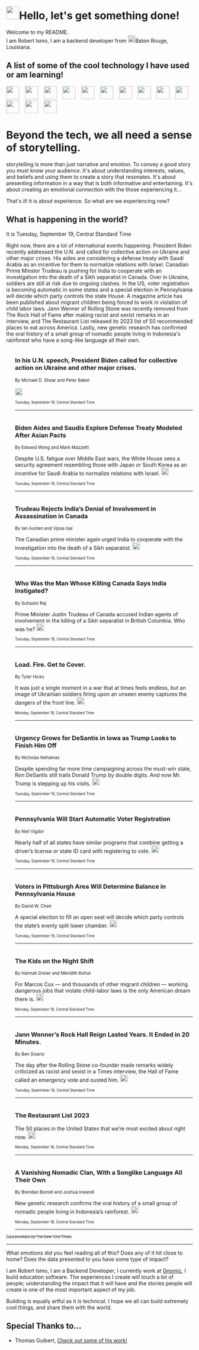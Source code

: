 <h1><img src="https://emojis.slackmojis.com/emojis/images/1643514375/3493/hot-coffee.gif?1643514375" width="35"/>Hello, let's get something done!</h1>

<p>Welcome to my README.<br/>
I am Robert Ismo, I am a backend developer from <img src="https://emojis.slackmojis.com/emojis/images/1638395689/50435/moulin_rouge.png?1638395689" width="20"/>Baton Rouge, Louisiana.</p>
<h2>A list of some of the cool technology I have used or am learning!</h2>
<p>
<img src="https://emojis.slackmojis.com/emojis/images/1643516091/21142/meow_bongotap.gif?1643516091" width="35" alt="">
<img src="https://img.shields.io/badge/Favorite%20Frontend%20Framework-SvelteKit-f83903" alt="">
<img src="https://img.shields.io/badge/Second%20Favorite-Vue-40b581" alt="">
<img src="https://img.shields.io/badge/Most%20Used%20Runtime-Nodejs-78b061" alt="">
<img src="https://emojis.slackmojis.com/emojis/images/1643517416/34482/fire.gif?1643517416" width="35" alt="">
<img src="https://img.shields.io/badge/Javascript%20But%20Better-Typescript-0078ca" alt="">
<img src="https://img.shields.io/badge/Favorite%20Language-Elixir-3e244d" alt="">
<img src="https://img.shields.io/badge/Containerize%20Everything-Docker-6ac9ef" alt="">
<img src="https://emojis.slackmojis.com/emojis/images/1643514596/5999/meow_party.gif?1643514596" width="35" alt="">
<img src="https://img.shields.io/badge/API%20Love%20Language-Graphql-de32a5" alt="">
<img src="https://img.shields.io/badge/Our%20Favorite%20Version%20Controller-Git-e94f33" alt="">
<img src="https://img.shields.io/badge/Favorite%20Database-Redis-d42d1d" alt="">
<img src="https://emojis.slackmojis.com/emojis/images/1643514559/5584/deployparrot.gif?1643514559" width="35" alt="">
<img src="https://img.shields.io/badge/Container%20Interstate-RabbitMQ-f66200" alt="">
<img src="https://img.shields.io/badge/Gotta%20Learn-Kubernetes-316adf" alt="">
<img src="https://img.shields.io/badge/Really%20Mature%20Now-WASM-654fef" alt="">
<img src="https://emojis.slackmojis.com/emojis/images/1666642497/61942/dance_vibe.gif?1666642497" width="35" alt="">
<img src="https://img.shields.io/badge/For%20My%20M1-ARM64-657d96" alt="">
<img src="https://img.shields.io/badge/Loving%20This%20So%20Much-TailwindCSS-17bcb5" alt="">
<img src="https://img.shields.io/badge/Cool%20Build%20Tool-Vite-f9cb24" alt="">
<img src="https://emojis.slackmojis.com/emojis/images/1669231376/62819/working-on-it.gif?1669231376" width="35" alt="">
<img src="https://img.shields.io/badge/Fun%20and%20Easy%20Database-MongoDB-5f8c49" alt="">
<img src="https://img.shields.io/badge/JS%20Life%20Support-NPM-c73737" alt="">
<img src="https://img.shields.io/badge/I%20Liked%20It-DynamoDB-0073b9" alt="">
<img src="https://emojis.slackmojis.com/emojis/images/1643514045/46/question.gif?1643514045" width="35" alt="">
<img src="https://img.shields.io/badge/cool-React-60d6f9" alt="">
<img src="https://img.shields.io/badge/Future%20Big%20Project-Lambda-f37e00" alt="">
<img src="https://img.shields.io/badge/NPM%20But%20Better-PNPM-f1aa07" alt="">
<img src="https://emojis.slackmojis.com/emojis/images/1643514943/9662/fbwow.gif?1643514943" width="35" alt="">
<img src="https://img.shields.io/badge/First%20Language-C-662079" alt="">
<img src="https://img.shields.io/badge/Where%20I%20Deploy%20Frontend-Vercel-000000" alt="">
<img src="https://img.shields.io/badge/Who%20Does%20not%20Want%20an%20App-Swift-f9492a" alt="">
<img src="https://emojis.slackmojis.com/emojis/images/1643514058/151/javascript.png?1643514058" width="35" alt="">
<img src="https://img.shields.io/badge/cool-Python-fbd542" alt="">
<img src="https://img.shields.io/badge/Favorite%20Something-Stripe-656cdc" alt="">
<img src="https://img.shields.io/badge/Of%20Course-HTML5-ed6327" alt="">
<img src="https://emojis.slackmojis.com/emojis/images/1660415405/60731/bomb.gif?1660415405" width="35" alt="">
<img src="https://img.shields.io/badge/hate-CSS-2964ec" alt="">
<img src="https://img.shields.io/badge/Learning-CircleCI-141215" alt="">
<img src="https://img.shields.io/badge/Learning-Rust-fbbb3b" alt="">
<img src="https://emojis.slackmojis.com/emojis/images/1660415397/60712/writing-hand.gif?1660415397" width="35" alt="">
<img src="https://img.shields.io/badge/Dev%20Browser%20of%20Choice-Firefox-cc4e26" alt="">
<img src="https://img.shields.io/badge/Recoverying%20From%20Windows-UNIX-1781e3" alt="">
<img src="https://img.shields.io/badge/LOVE-LogSeq-90c1c2" alt="">
<img src="https://emojis.slackmojis.com/emojis/images/1643514066/223/kirby.gif?1643514066" width="35" alt="">
<img src="https://img.shields.io/badge/Daily%20Driver-MacOS-e6e6e8" alt="">
<img src="https://img.shields.io/badge/Git%20Server-Github-000000" alt="">
<img src="https://img.shields.io/badge/enjoyable-EC2-f17428" alt="">
<img src="https://emojis.slackmojis.com/emojis/images/1643514239/2069/excited.gif?1643514239" width="35" alt="">
</p>
<h1>Beyond the tech, we all need a sense of storytelling.</h1>
<p>storytelling is more than just narrative and emotion. To convey a good story you must know your audience. It's about understanding interests, values, and beliefs and using them to create a story that resonates. It's about presenting information in a way that is both informative and entertaining. It's about creating an emotional connection with the those experiencing it...</p>
<p>That's it! it is about experience. So what are we experiencing now?</p>
<h2>What is happening in the world?</h2>
<p>It is Tuesday, September 19, Central Standard Time</p>
<p>
Right now, there are a lot of international events happening. President Biden recently addressed the U.N. and called for collective action on Ukraine and other major crises. His aides are considering a defense treaty with Saudi Arabia as an incentive for them to normalize relations with Israel. Canadian Prime Minster Trudeau is pushing for India to cooperate with an investigation into the death of a Sikh separatist in Canada. Over in Ukraine, soldiers are still at risk due to ongoing clashes. In the US, voter registration is becoming automatic in some states and a special election in Pennsylvania will decide which party controls the state House. A magazine article has been published about migrant children being forced to work in violation of child labor laws. Jann Wenner of Rolling Stone was recently removed from The Rock Hall of Fame after making racist and sexist remarks in an interview, and The Restaurant List released its 2023 list of 50 recommended places to eat across America. Lastly, new genetic research has confirmed the oral history of a small group of nomadic people living in Indonesia&#39;s rainforest who have a song-like language all their own.</p>
<ol>
<img src="https://img.shields.io/badge/-world-blue" alt="">
<h3>In his U.N. speech, President Biden called for collective action on Ukraine and other major crises.</h3>
<sub>By Michael D. Shear and Peter Baker</sub>
<p>  <a href="https://nyti.ms/48oxsYC"><img src="https://developer.nytimes.com/files/poweredby_nytimes_30b.png?v=1583354208352" height="20"></a></p>
<sub><sub>Tuesday, September 19, Central Standard Time</sub></sub>
<hr/>
<img src="https://img.shields.io/badge/-us-blue" alt="">
<h3>Biden Aides and Saudis Explore Defense Treaty Modeled After Asian Pacts</h3>
<sub>By Edward Wong and Mark Mazzetti</sub>
<p>Despite U.S. fatigue over Middle East wars, the White House sees a security agreement resembling those with Japan or South Korea as an incentive for Saudi Arabia to normalize relations with Israel.  <a href="https://nyti.ms/3EIV4t5"><img src="https://developer.nytimes.com/files/poweredby_nytimes_30b.png?v=1583354208352" height="20"></a></p>
<sub><sub>Tuesday, September 19, Central Standard Time</sub></sub>
<hr/>
<img src="https://img.shields.io/badge/-world-blue" alt="">
<h3>Trudeau Rejects India’s Denial of Involvement in Assassination in Canada</h3>
<sub>By Ian Austen and Vjosa Isai</sub>
<p>The Canadian prime minister again urged India to cooperate with the investigation into the death of a Sikh separatist.  <a href="https://nyti.ms/45WCdqB"><img src="https://developer.nytimes.com/files/poweredby_nytimes_30b.png?v=1583354208352" height="20"></a></p>
<sub><sub>Tuesday, September 19, Central Standard Time</sub></sub>
<hr/>
<img src="https://img.shields.io/badge/-world-blue" alt="">
<h3>Who Was the Man Whose Killing Canada Says India Instigated?</h3>
<sub>By Suhasini Raj</sub>
<p>Prime Minister Justin Trudeau of Canada accused Indian agents of involvement in the killing of a Sikh separatist in British Columbia. Who was he?  <a href="https://nyti.ms/3riOWEP"><img src="https://developer.nytimes.com/files/poweredby_nytimes_30b.png?v=1583354208352" height="20"></a></p>
<sub><sub>Tuesday, September 19, Central Standard Time</sub></sub>
<hr/>
<img src="https://img.shields.io/badge/-world-blue" alt="">
<h3>Load. Fire. Get to Cover.</h3>
<sub>By Tyler Hicks</sub>
<p>It was just a single moment in a war that at times feels endless, but an image of Ukrainian soldiers firing upon an unseen enemy captures the dangers of the front line.  <a href="https://nyti.ms/45XE26r"><img src="https://developer.nytimes.com/files/poweredby_nytimes_30b.png?v=1583354208352" height="20"></a></p>
<sub><sub>Monday, September 18, Central Standard Time</sub></sub>
<hr/>
<img src="https://img.shields.io/badge/-us-blue" alt="">
<h3>Urgency Grows for DeSantis in Iowa as Trump Looks to Finish Him Off</h3>
<sub>By Nicholas Nehamas</sub>
<p>Despite spending far more time campaigning across the must-win state, Ron DeSantis still trails Donald Trump by double digits. And now Mr. Trump is stepping up his visits.  <a href="https://nyti.ms/45WmBmZ"><img src="https://developer.nytimes.com/files/poweredby_nytimes_30b.png?v=1583354208352" height="20"></a></p>
<sub><sub>Tuesday, September 19, Central Standard Time</sub></sub>
<hr/>
<img src="https://img.shields.io/badge/-us-blue" alt="">
<h3>Pennsylvania Will Start Automatic Voter Registration</h3>
<sub>By Neil Vigdor</sub>
<p>Nearly half of all states have similar programs that combine getting a driver’s license or state ID card with registering to vote.  <a href="https://nyti.ms/3PmoIt3"><img src="https://developer.nytimes.com/files/poweredby_nytimes_30b.png?v=1583354208352" height="20"></a></p>
<sub><sub>Tuesday, September 19, Central Standard Time</sub></sub>
<hr/>
<img src="https://img.shields.io/badge/-us-blue" alt="">
<h3>Voters in Pittsburgh Area Will Determine Balance in Pennsylvania House</h3>
<sub>By David W. Chen</sub>
<p>A special election to fill an open seat will decide which party controls the state’s evenly split lower chamber.  <a href="https://nyti.ms/46glL4d"><img src="https://developer.nytimes.com/files/poweredby_nytimes_30b.png?v=1583354208352" height="20"></a></p>
<sub><sub>Tuesday, September 19, Central Standard Time</sub></sub>
<hr/>
<img src="https://img.shields.io/badge/-magazine-blue" alt="">
<h3>The Kids on the Night Shift</h3>
<sub>By Hannah Dreier and Meridith Kohut</sub>
<p>For Marcos Cux — and thousands of other migrant children — working dangerous jobs that violate child-labor laws is the only American dream there is.  <a href="https://nyti.ms/3Lv7Hfb"><img src="https://developer.nytimes.com/files/poweredby_nytimes_30b.png?v=1583354208352" height="20"></a></p>
<sub><sub>Monday, September 18, Central Standard Time</sub></sub>
<hr/>
<img src="https://img.shields.io/badge/-arts-blue" alt="">
<h3>Jann Wenner’s Rock Hall Reign Lasted Years. It Ended in 20 Minutes.</h3>
<sub>By Ben Sisario</sub>
<p>The day after the Rolling Stone co-founder made remarks widely criticized as racist and sexist in a Times interview, the Hall of Fame called an emergency vote and ousted him.  <a href="https://nyti.ms/3LqIyCk"><img src="https://developer.nytimes.com/files/poweredby_nytimes_30b.png?v=1583354208352" height="20"></a></p>
<sub><sub>Tuesday, September 19, Central Standard Time</sub></sub>
<hr/>
<img src="https://img.shields.io/badge/-dining-blue" alt="">
<h3>The Restaurant List 2023</h3>
<sub></sub>
<p>The 50 places in the United States that we’re most excited about right now.  <a href="https://nyti.ms/3Pr2OFe"><img src="https://developer.nytimes.com/files/poweredby_nytimes_30b.png?v=1583354208352" height="20"></a></p>
<sub><sub>Monday, September 18, Central Standard Time</sub></sub>
<hr/>
<img src="https://img.shields.io/badge/-science-blue" alt="">
<h3>A Vanishing Nomadic Clan, With a Songlike Language All Their Own</h3>
<sub>By Brendan Borrell and Joshua Irwandi</sub>
<p>New genetic research confirms the oral history of a small group of nomadic people living in Indonesia’s rainforest.  <a href="https://nyti.ms/45Xq6JV"><img src="https://developer.nytimes.com/files/poweredby_nytimes_30b.png?v=1583354208352" height="20"></a></p>
<sub><sub>Monday, September 18, Central Standard Time</sub></sub>
<hr/>
</ol>
<a href="https://developer.nytimes.com"><sub><sub>Data provided by The New York Times</sub></sub></a>
<hr/>
<p>What emotions did you feel reading all of this? Does any of it hit close to home? Does the data presented to you have some type of impact?</p>
<p>I am Robert Ismo, I am a Backend Developer, I currently work at <a href="https://gnomic.education/">Gnomic</a>, I build education software. The experiences I create will touch a lot of people; understanding the impact that it will have and the stories people will create is one of the most important aspect of my job.</p>
<p>Building is equally artful as it is technical. I hope we all can build extremely cool things, and share them with the world.</p>
<h2>Special Thanks to...</h2>
<ul>
<li>Thomas Guibert, <a href="https://github.com/thmsgbrt/thmsgbrt">Check out some of his work!</a></li>
</ul>